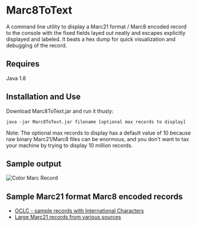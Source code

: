 # Marc8ToText

A command line utility to display a Marc21 format / Marc8 encoded record to the console with the fixed fields layed out neatly and escapes explicitly displayed and labeled. It beats a hex dump for quick visualization and debugging of the record.

## Requires

Java 1.8

## Installation and Use

Download Marc8ToText.jar and run it thusly:

`java -jar Marc8ToText.jar filename [optional max records to display]`

Note: The optional max records to display has a default value of 10 because raw binary Marc21/Marc8 files can be enormous, and you don't want to tax your machine by trying to display 10 million records.

## Sample output

![Color Marc Record](https://dl.dropboxusercontent.com/u/8515698/Color%20Marc21%3AMarc8%20Record.png "Color Marc21/Marc8 Record")

## Sample Marc21 format Marc8 encoded records

* [OCLC - sample records with International Characters](http://psw.oclc.org/sample.html)
* [Large Marc21 records from various sources](http://wiki.koha-community.org/wiki/Free_sample_MARC_data)
